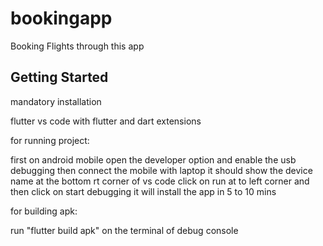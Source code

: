 # bookingapp

Booking Flights through this app

## Getting Started

mandatory installation

flutter 
vs code with flutter and dart extensions

for running project:

first on android mobile open the developer option and enable the usb debugging
then connect the mobile with laptop it should show the device name at the bottom rt corner of vs code
click on run at to left corner and then click on start debugging
it will install the app in 5 to 10 mins

for building apk:

run "flutter build apk" on the terminal of debug console






